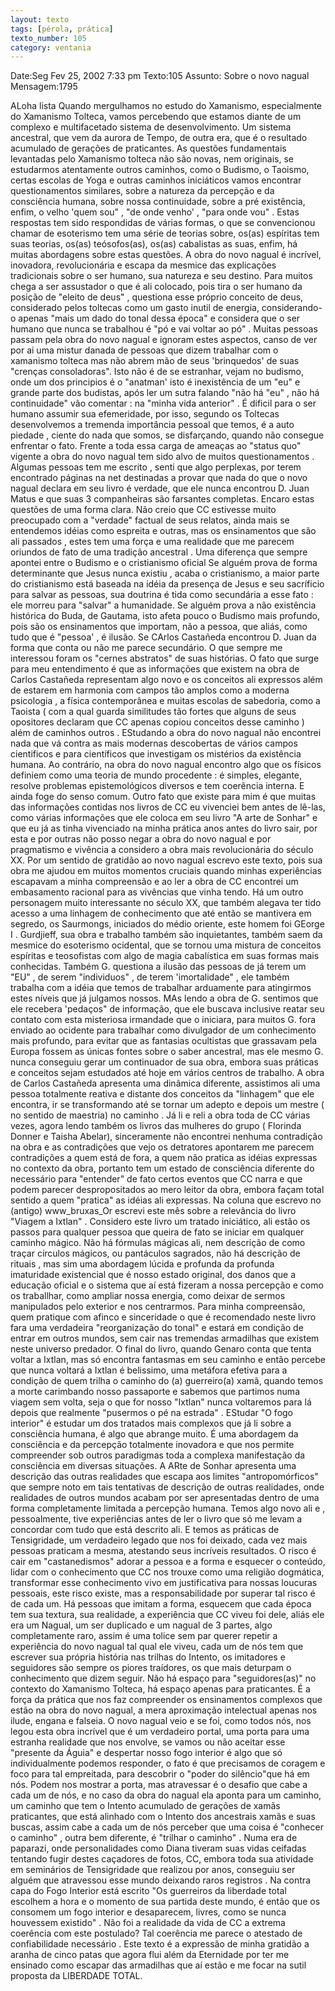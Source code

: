 ```yaml
---
layout: texto
tags: [pérola, prática]
texto_number: 105
category: ventania
---
```

Date:Seg Fev 25, 2002 7:33 pm
Texto:105
Assunto: Sobre o novo nagual
Mensagem:1795

ALoha lista 
Quando mergulhamos no estudo do Xamanismo, especialmente do Xamanismo Tolteca, vamos percebendo que estamos diante de um complexo e multifacetado sistema de desenvolvimento. 
Um sistema ancestral, que vem da aurora de Tempo, de outra era, que é o resultado acumulado de gerações de praticantes. 
As questões fundamentais levantadas pelo Xamanismo tolteca não são novas, nem originais, se estudarmos atentamente outros caminhos, como o Budismo, o Taoismo, certas escolas de Yoga e outras caminhos iniciáticos vamos encontrar questionamentos similares, sobre a natureza da percepção e da consciência humana, sobre nossa continuidade, sobre a pré existência, enfim, o velho 'quem sou" , "de onde venho' , "para onde vou" . 
Estas respostas tem sido respondidas de várias formas, o que se convencionou chamar de esoterismo tem uma série de teorias sobre, os(as) espíritas tem suas teorias, os(as) teósofos(as), os(as) cabalistas as suas, enfim, há muitas abordagens sobre estas questões. 
A obra do novo nagual é incrível, inovadora, revolucionária e escapa da mesmice das explicações tradicionais sobre o ser humano, sua natureza e seu destino. 
Para muitos chega a ser assustador o que é ali colocado, pois tira o ser humano da posição de "eleito de deus" , questiona esse próprio conceito de deus, considerado pelos toltecas como um gasto inutil de energia, considerando-o apenas "mais um dado do tonal dessa época" e considera que o ser humano que nunca se trabalhou é "pó e vai voltar ao pó" . 
Muitas pessoas passam pela obra do novo nagual e ignoram estes aspectos, canso de ver por ai uma mistur danada de pessoas que dizem trabalhar com o xamanismo tolteca mas não abrem mão de seus 'brinquedos' de suas "crenças consoladoras". 
Isto não é de se estranhar, vejam no budismo, onde um dos principios é o "anatman' isto é inexistência de um "eu" e grande parte dos budistas, após ler um sutra falando "não há "eu" , não há continuidade" vão comentar : na "minha vida anterior" . 
É dificil para o ser humano assumir sua efemeridade, por isso, segundo os Toltecas desenvolvemos a tremenda importância pessoal que temos, é a auto piedade , ciente do nada que somos, se disfarçando, quando não consegue enfrentar o fato. 
Frente a toda essa carga de ameaças ao "status quo" vigente a obra do novo nagual tem sido alvo de muitos questionamentos . 
Algumas pessoas tem me escrito , senti que algo perplexas, por terem encontrado páginas na net destinadas a provar que nada do que o novo nagual declara em seu livro é verdade, que ele nunca encontrou D. Juan Matus e que suas 3 companheiras são farsantes completas. 
Encaro estas questões de uma forma clara. 
Não creio que CC estivesse muito preocupado com a "verdade" factual de seus relatos, ainda mais se entendemos idéias como espreita e outras, mas os ensinamentos que são ali passados , estes tem uma força e uma realidade que me parecem oriundos de fato de uma tradição ancestral . 
Uma diferença que sempre apontei entre o Budismo e o cristianismo oficial 
Se alguém prova de forma determinante que Jesus nunca existiu , acaba o cristianismo, a maior parte do cristianismo está baseada na idéia da presença de Jesus e seu sacríficio para salvar as pessoas, sua doutrina é tida como secundária a esse fato : ele morreu para "salvar" a humanidade. 
Se alguém prova a não existência histórica do Buda, de Gautama, isto afeta pouco o Budismo mais profundo, pois são os ensinamentos que importam, não a pessoa, que aliás, como tudo que é "pessoa' , é ilusão. 
Se CArlos Castañeda encontrou D. Juan da forma que conta ou não me parece secundário. O que sempre me interessou foram os "cernes abstratos" de suas histórias. 
O fato que surge para meu entendimento é que as informações que existem na obra de Carlos Castañeda representam algo novo e os conceitos ali expressos além de estarem em harmonia com campos tão amplos como a moderna psicologia , a física contemporânea e muitas escolas de sabedoria, como a Taoista ( com a qual guarda similitudes tão fortes que alguns de seus opositores declaram que CC apenas copiou conceitos desse caminho ) além de caminhos outros . 
EStudando a obra do novo nagual não encontrei nada que vá contra as mais modernas descobertas de vários campos cientificos e para científicos que investigam os mistérios da existência humana. 
Ao contrário, na obra do novo nagual encontro algo que os físicos definiem como uma teoria de mundo procedente : é simples, elegante, resolve problemas epistemológicos diversos e tem coerência interna. 
E ainda foge do senso comum. 
Outro fato que existe para mim é que muitas das informações contidas nos livros de CC eu vivenciei bem antes de lê-las, como várias informações que ele coloca em seu livro "A arte de Sonhar" e que eu já as tinha vivenciado na minha prática anos antes do livro sair, por esta e por outras não posso negar a obra do novo nagual e por pragmatismo e vivência a considero a obra mais revolucionária do século XX. 
Por um sentido de gratidão ao novo nagual escrevo este texto, pois sua obra me ajudou em muitos momentos cruciais quando minhas experiências escapavam a minha compreensão e ao ler a obra de CC encontrei um embasamento racional para as vivências que vinha tendo. 
Há um outro personagem muito interessante no século XX, que também alegava ter tido acesso a uma linhagem de conhecimento que até então se mantivera em segredo, os Saurmongs, iniciados do médio oriente, este homem foi GEorge I . Gurdjieff, sua obra e trabalho também são inquietantes, também saem da mesmice do esoterismo ocidental, que se tornou uma mistura de conceitos espíritas e teosofistas com algo de magia cabalística em suas formas mais conhecidas. 
Também G. questiona a ilusão das pessoas de já terem um "EU" , de serem "individuos" , de terem 'imortalidade" , ele também trabalha com a idéia que temos de trabalhar arduamente para atingirmos estes níveis que já julgamos nossos. 
MAs lendo a obra de G. sentimos que ele recebera 'pedaços" de informação, que ele buscava inclusive reatar seu contato com esta misteriosa irmandade que o iniciara, para muitos G. fora enviado ao ocidente para trabalhar como divulgador de um conhecimento mais profundo, para evitar que as fantasias ocultistas que grassavam pela Europa fossem as únicas fontes sobre o saber ancestral, mas ele mesmo G. nunca conseguiu gerar um continuador de sua obra, embora suas práticas e conceitos sejam estudados até hoje em vários centros de trabalho. 
A obra de Carlos Castañeda apresenta uma dinâmica diferente, assistimos ali uma pessoa totalmente reativa e distante dos conceitos da "linhagem" que ele encontra, ir se transformando até se tornar um adepto e depois um mestre ( no sentido de maestria) no caminho . 
Já li e reli a obra toda de CC várias vezes, agora lendo também os livros das mulheres do grupo ( Florinda Donner e Taisha Abelar), sinceramente não encontrei nenhuma contradição na obra e as contradições que vejo os detratores apontarem me parecem contradições a quem está de fora, a quem não pratica as idéias expressas no contexto da obra, portanto tem um estado de consciência diferente do necessário para "entender" de fato certos eventos que CC narra e que podem parecer despropositados ao mero leitor da obra, embora façam total sentido a quem "pratica" as idéias ali expressas. 
Na coluna que escrevo no (antigo) www_bruxas_Or escrevi este mês sobre a relevância do livro "Viagem a Ixtlan" . 
Considero este livro um tratado iniciático, ali estão os passos para qualquer pessoa que queira de fato se iniciar em qualquer caminho mágico. 
Não há fórmulas mágicas ali, nem descrição de como traçar círculos mágicos, ou pantáculos sagrados, não há descrição de rituais , mas sim uma abordagem lúcida e profunda da profunda imaturidade existencial que é nosso estado original, dos danos que a educação oficial e o sistema que aí está fizeram a nossa percepção e como os traballhar, como ampliar nossa energia, como deixar de sermos manipulados pelo exterior e nos centrarmos. 
Para minha compreensão, quem pratique com afinco e sinceridade o que é recomendado neste livro fara uma verdadeira "reorganização do tonal" e estará em condição de entrar em outros mundos, sem cair nas tremendas armadilhas que existem neste universo predador. 
O final do livro, quando Genaro conta que tenta voltar a Ixtlan, mas só encontra fantasmas em seu caminho e então percebe que nunca voltará a Ixtlan é belissimo, uma metáfora efetiva para a condição de quem trilha o caminho do (a) guerreiro(a) xamã, quando temos a morte carimbando nosso passaporte e sabemos que partimos numa viagem sem volta, seja o que for nosso "Ixtlan" nunca voltaremos para lá depois que realmente "pusermos o pé na estrada" . 
EStudar "O fogo interior" é estudar um dos tratados mais complexos que já li sobre a consciência humana, é algo que abrange muito. É uma abordagem da consciência e da percepção totalmente inovadora e que nos permite compreender sob outros paradigmas toda a complexa manifestação da consciência em diversas situações. 
A ARte de Sonhar apresenta uma descrição das outras realidades que escapa aos limites "antropomórficos" que sempre noto em tais tentativas de descrição de outras realidades, onde realidades de outros mundos acabam por ser apresentadas dentro de uma forma completamente limitada a percepção humana. 
Temos algo novo ali e , pessoalmente, tive experiências antes de ler o livro que só me levam a concordar com tudo que está descrito ali. 
E temos as práticas de Tensigridade, um verdadeiro legado que nos foi deixado, cada vez mais pessoas praticam a mesma, atestando seus incríveis resultados. 
O risco é cair em "castanedismos" adorar a pessoa e a forma e esquecer o conteúdo, lidar com o conhecimento que CC nos trouxe como uma religião dogmática, transformar esse conhecimento vivo em justificativa para nossas loucuras pessoais, este risco existe, mas a responsabilidade por superar tal risco é de cada um. 
Há pessoas que imitam a forma, esquecem que cada época tem sua textura, sua realidade, a experiência que CC viveu foi dele, aliás ele era um Nagual, um ser duplicado e um nagual de 3 partes, algo completamente raro, assim é uma tolice sem par querer repetir a experiência do novo nagual tal qual ele viveu, cada um de nós tem que escrever sua própria história nas trilhas do Intento, os imitadores e seguidores são sempre os piores traídores, os que mais deturpam o conhecimento 
que dizem seguir. 
Não há espaço para "seguidores(as)" no contexto do Xamanismo Tolteca, há espaço apenas para praticantes. 
É a força da prática que nos faz compreender os ensinamentos complexos que estão na obra do novo nagual, a mera aproximação intelectual apenas nos ilude, engana e falseia. 
O novo nagual veio e se foi, como todos nós, nos legou esta obra incrível que é um verdadeiro portal, uma porta para uma estranha realidade que nos envolve, se vamos ou não aceitar esse "presente da Águia" e despertar nosso fogo interior é algo que só individualmente podemos responder, o fato é que precisamos de coragem e foco para tal empreitada, para descobrir o "poder do silêncio"que há em nós. 
Podem nos mostrar a porta, mas atravessar é o desafio que cabe a cada um de nós, e no caso da obra do nagual ela aponta para um caminho, um caminho que tem o Intento acumulado de gerações de xamãs praticantes, que está alinhado com o Intento dos ancestrais xamãs e suas buscas, assim cabe a cada um de nós perceber que uma coisa é "conhecer o caminho" , outra bem diferente, é "trilhar o caminho" . 
Numa era de paparazi, onde personalidades como Diana tiveram suas vidas ceifadas tentando fugir destes caçadores de fotos, CC, embora toda sua atividade em seminários de Tensigridade que realizou por anos, conseguiu ser alguém que atravessou esse mundo deixando raros registros . 
Na contra capa do Fogo Interior está escrito 
"Os guerreiros da liberdade total escolhem a hora e o momento de sua partida deste mundo, é então que os consomem um fogo interior e desaparecem, livres, como se nunca houvessem existido" . 
Não foi a realidade da vida de CC a extrema coerência com este postulado? 
Tal coerência me parece o atestado de confiabilidade necessário . 
Este texto é a expressão de minha gratidão a aranha de cinco patas que agora flui além da Eternidade por ter me ensinado como escapar das armadilhas que aí estão e me focar na sutil proposta da LIBERDADE TOTAL.